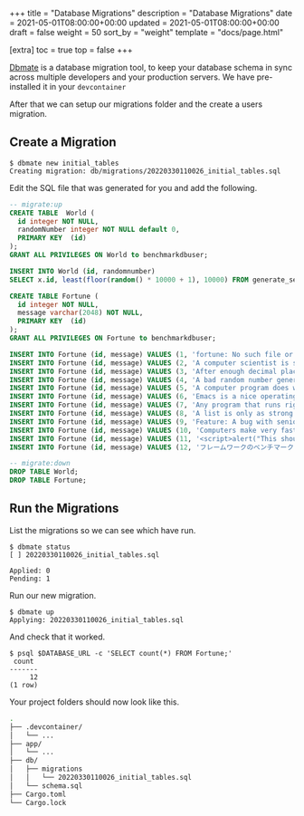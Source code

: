 +++
title = "Database Migrations"
description = "Database Migrations"
date = 2021-05-01T08:00:00+00:00
updated = 2021-05-01T08:00:00+00:00
draft = false
weight = 50
sort_by = "weight"
template = "docs/page.html"

[extra]
toc = true
top = false
+++

[Dbmate](https://github.com/amacneil/dbmate) is a database migration tool, to keep your database schema in sync across multiple developers and your production servers. We have pre-installed it in your `devcontainer`

After that we can setup our migrations folder and the create a users migration.

## Create a Migration

```
$ dbmate new initial_tables
Creating migration: db/migrations/20220330110026_initial_tables.sql
```

Edit the SQL file that was generated for you and add the following.

```sql
-- migrate:up
CREATE TABLE  World (
  id integer NOT NULL,
  randomNumber integer NOT NULL default 0,
  PRIMARY KEY  (id)
);
GRANT ALL PRIVILEGES ON World to benchmarkdbuser;

INSERT INTO World (id, randomnumber)
SELECT x.id, least(floor(random() * 10000 + 1), 10000) FROM generate_series(1,10000) as x(id);

CREATE TABLE Fortune (
  id integer NOT NULL,
  message varchar(2048) NOT NULL,
  PRIMARY KEY  (id)
);
GRANT ALL PRIVILEGES ON Fortune to benchmarkdbuser;

INSERT INTO Fortune (id, message) VALUES (1, 'fortune: No such file or directory');
INSERT INTO Fortune (id, message) VALUES (2, 'A computer scientist is someone who fixes things that aren''t broken.');
INSERT INTO Fortune (id, message) VALUES (3, 'After enough decimal places, nobody gives a damn.');
INSERT INTO Fortune (id, message) VALUES (4, 'A bad random number generator: 1, 1, 1, 1, 1, 4.33e+67, 1, 1, 1');
INSERT INTO Fortune (id, message) VALUES (5, 'A computer program does what you tell it to do, not what you want it to do.');
INSERT INTO Fortune (id, message) VALUES (6, 'Emacs is a nice operating system, but I prefer UNIX. — Tom Christaensen');
INSERT INTO Fortune (id, message) VALUES (7, 'Any program that runs right is obsolete.');
INSERT INTO Fortune (id, message) VALUES (8, 'A list is only as strong as its weakest link. — Donald Knuth');
INSERT INTO Fortune (id, message) VALUES (9, 'Feature: A bug with seniority.');
INSERT INTO Fortune (id, message) VALUES (10, 'Computers make very fast, very accurate mistakes.');
INSERT INTO Fortune (id, message) VALUES (11, '<script>alert("This should not be displayed in a browser alert box.");</script>');
INSERT INTO Fortune (id, message) VALUES (12, 'フレームワークのベンチマーク');

-- migrate:down
DROP TABLE World;
DROP TABLE Fortune;
```

## Run the Migrations

List the migrations so we can see which have run.

```
$ dbmate status
[ ] 20220330110026_initial_tables.sql

Applied: 0
Pending: 1
```

Run our new migration.

```
$ dbmate up
Applying: 20220330110026_initial_tables.sql
```

And check that it worked.

```
$ psql $DATABASE_URL -c 'SELECT count(*) FROM Fortune;'
 count 
-------
     12
(1 row)
```

Your project folders should now look like this.

```sh
.
├── .devcontainer/
│   └── ...
├── app/
│   └── ...
├── db/
│   ├── migrations
│   │   └── 20220330110026_initial_tables.sql
│   └── schema.sql
├── Cargo.toml
└── Cargo.lock
```